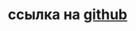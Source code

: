 <h1 align="center">ссылка на <a href="https://github.com/jakiichu/new-ui" target="_blank">github</a> 
